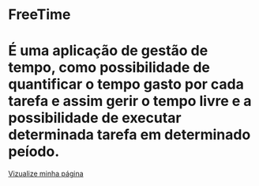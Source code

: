 # FreeTime
# É uma aplicação de gestão de tempo, como possibilidade de quantificar o tempo gasto por cada tarefa e assim gerir o tempo livre e a possibilidade de executar determinada tarefa em determinado peíodo.

<a href="https://github.com/obtmc/FreeTime.git">Vizualize minha página</a>